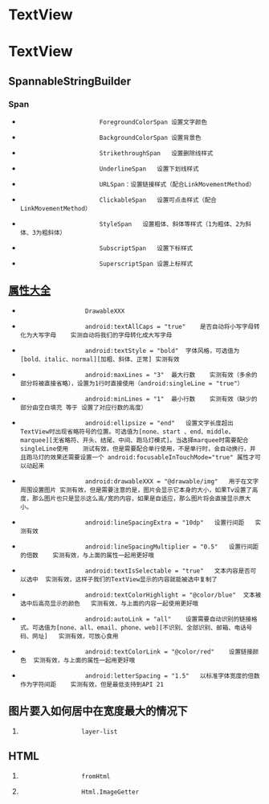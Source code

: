 # TextView

#				TextView

##					SpannableStringBuilder

### 						Span

* 							ForegroundColorSpan	设置文字颜色
* 							BackgroundColorSpan	设置背景色
* 							StrikethroughSpan	设置删除线样式
* 							UnderlineSpan	设置下划线样式
* 							URLSpan：设置链接样式（配合LinkMovementMethod）
* 							ClickableSpan	设置可点击样式（配合LinkMovementMethod）
* 							StyleSpan	设置粗体、斜体等样式（1为粗体、2为斜体、3为粗斜体）
* 							SubscriptSpan	设置下标样式
* 							SuperscriptSpan	设置上标样式

##					[属性大全](https://blog.csdn.net/qq_34368586/article/details/86595354)

* 						DrawableXXX
* 						android:textAllCaps = "true"	是否自动将小写字母转化为大写字母	实测自动将我们的字母转化成大写字母
* 						android:textStyle = "bold"	字体风格，可选值为[bold、italic、normal][加粗、斜体、正常]	实测有效
* 						android:maxLines = "3"	最大行数	实测有效（多余的部分将被直接省略），设置为1行时直接使用（android:singleLine = "true"）
* 						android:minLines = "1"	最小行数	实测有效（缺少的部分由空白填充 等于 设置了对应行数的高度）
* 						android:ellipsize = "end"	设置文字长度超出TextView时出现省略符号的位置。可选值为[none、start 、end、middle、marquee][无省略符、开头、结尾、中间、跑马灯模式]。当选择marquee时需要配合singleLine使用	测试有效，但是需要配合单行使用，不是单行时，会自动换行，并且跑马灯的效果还需要设置一个 android:focusableInTouchMode="true" 属性才可以动起来
* 						android:drawableXXX = "@drawable/img"	用于在文字周围设置图片	实测有效，但是需要注意的是，图片会显示它本身的大小，如果Tv设置了高度，那么图片也只是显示这么高/宽的内容，如果是自适应，那么图片将会直接显示原大小。
* 						android:lineSpacingExtra = "10dp"	设置行间距	实测有效
* 						android:lineSpacingMultiplier = "0.5"	设置行间距的倍数	实测有效，与上面的属性一起用更好哦
* 						android:textIsSelectable = "true"	文本内容是否可以选中	实测有效，这样子我们的TextView显示的内容就能被选中复制了
* 						android:textColorHighlight = "@color/blue"	文本被选中后高亮显示的颜色	实测有效，与上面的内容一起使用更好哦
* 						android:autoLink = "all"	设置需要自动识别的链接格式。可选值为[none、all、email、phone、web][不识别、全部识别、邮箱、电话号码、网址]	实测有效，可放心食用
* 						android:textColorLink = "@color/red"	设置链接颜色	实测有效，与上面的属性一起用更好哦
* 						android:letterSpacing = "1.5"	以标准字体宽度的倍数作为字符间距	实测有效，但是最低支持到API 21

## 图片要入如何居中在宽度最大的情况下

1. 						layer-list

##					HTML

1. 						fromHtml
1. 						Html.ImageGetter